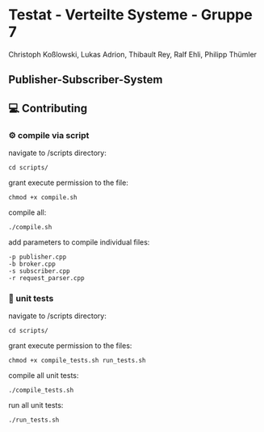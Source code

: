 # Testat - Verteilte Systeme - Gruppe 7

Christoph Koßlowski, Lukas Adrion, Thibault Rey, Ralf Ehli, Philipp Thümler

## Publisher-Subscriber-System

## :computer: Contributing

### :gear: compile via script
navigate to /scripts directory:

```
cd scripts/
```

grant execute permission to the file:

```shell
chmod +x compile.sh
```
compile all:

```shell
./compile.sh
```
add parameters to compile individual files:
```
-p publisher.cpp
-b broker.cpp
-s subscriber.cpp
-r request_parser.cpp
```

### :test_tube: unit tests
navigate to /scripts directory:

```
cd scripts/
```

grant execute permission to the files:
```shell
chmod +x compile_tests.sh run_tests.sh
```

compile all unit tests:
```shell
./compile_tests.sh
```

run all unit tests:
```
./run_tests.sh
```

